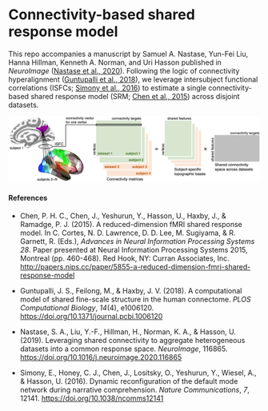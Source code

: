 # Connectivity-based shared response model
This repo accompanies a manuscript by Samuel A. Nastase, Yun-Fei Liu, Hanna Hillman, Kenneth A. Norman, and Uri Hasson published in *NeuroImage* ([Nastase et al., 2020](https://doi.org/10.1016/j.neuroimage.2020.116865)). Following the logic of connectivity hyperalignment ([Guntupalli et al., 2018](https://doi.org/10.1371/journal.pcbi.1006120)), we leverage intersubject functional correlations (ISFCs; [Simony et al., 2016](https://doi.org/10.1038/ncomms12141)) to estimate a single connectivity-based shared response model (SRM; [Chen et al., 2015](http://papers.nips.cc/paper/5855-a-reduced-dimension-fmri-shared-response-model)) across disjoint datasets.

![Alt text](./cSRM_schematic.png?raw=true&s=100 "cSRM schematic")

#### References
* Chen, P. H. C., Chen, J., Yeshurun, Y., Hasson, U., Haxby, J., & Ramadge, P. J. (2015). A reduced-dimension fMRI shared response model. In C. Cortes, N. D. Lawrence, D. D. Lee, M. Sugiyama, & R. Garnett, R. (Eds.), *Advances in Neural Information Processing Systems 28*. Paper presented at Neural Information Processing Systems 2015, Montreal (pp. 460-468). Red Hook, NY: Curran Associates, Inc. http://papers.nips.cc/paper/5855-a-reduced-dimension-fmri-shared-response-model

* Guntupalli, J. S., Feilong, M., & Haxby, J. V. (2018). A computational model of shared fine-scale structure in the human connectome. *PLOS Computational Biology*, *14*(4), e1006120. https://doi.org/10.1371/journal.pcbi.1006120

* Nastase, S. A., Liu, Y.-F., Hillman, H., Norman, K. A., & Hasson, U. (2019). Leveraging shared connectivity to aggregate heterogeneous datasets into a common response space. *NeuroImage*, 116865. https://doi.org/10.1016/j.neuroimage.2020.116865

* Simony, E., Honey, C. J., Chen, J., Lositsky, O., Yeshurun, Y., Wiesel, A., & Hasson, U. (2016). Dynamic reconfiguration of the default mode network during narrative comprehension. *Nature Communications*, *7*, 12141. https://doi.org/10.1038/ncomms12141
